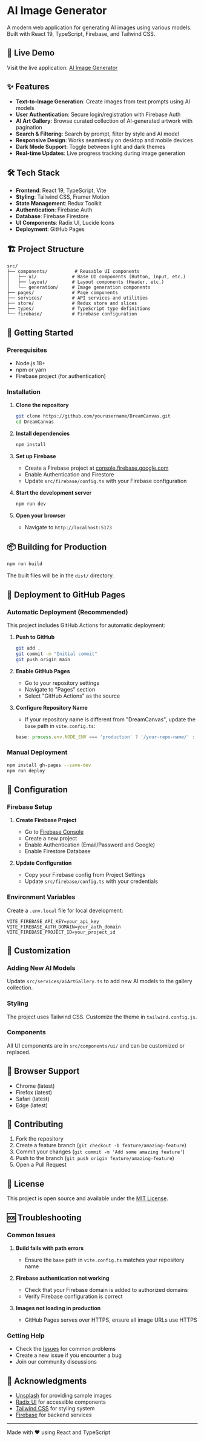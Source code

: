 # AI Image Generator

A modern web application for generating AI images using various models. Built with React 19, TypeScript, Firebase, and Tailwind CSS.

## 🚀 Live Demo

Visit the live application: [AI Image Generator](https://yourusername.github.io/DreamCanvas/)

## ✨ Features

- **Text-to-Image Generation**: Create images from text prompts using AI models
- **User Authentication**: Secure login/registration with Firebase Auth
- **AI Art Gallery**: Browse curated collection of AI-generated artwork with pagination
- **Search & Filtering**: Search by prompt, filter by style and AI model
- **Responsive Design**: Works seamlessly on desktop and mobile devices
- **Dark Mode Support**: Toggle between light and dark themes
- **Real-time Updates**: Live progress tracking during image generation

## 🛠️ Tech Stack

- **Frontend**: React 19, TypeScript, Vite
- **Styling**: Tailwind CSS, Framer Motion
- **State Management**: Redux Toolkit
- **Authentication**: Firebase Auth
- **Database**: Firebase Firestore
- **UI Components**: Radix UI, Lucide Icons
- **Deployment**: GitHub Pages

## 🏗️ Project Structure

```
src/
├── components/          # Reusable UI components
│   ├── ui/             # Base UI components (Button, Input, etc.)
│   ├── layout/         # Layout components (Header, etc.)
│   └── generation/     # Image generation components
├── pages/              # Page components
├── services/           # API services and utilities
├── store/              # Redux store and slices
├── types/              # TypeScript type definitions
└── firebase/           # Firebase configuration
```

## 🚀 Getting Started

### Prerequisites

- Node.js 18+ 
- npm or yarn
- Firebase project (for authentication)

### Installation

1. **Clone the repository**
   ```bash
   git clone https://github.com/yourusername/DreamCanvas.git
   cd DreamCanvas
   ```

2. **Install dependencies**
   ```bash
   npm install
   ```

3. **Set up Firebase**
   - Create a Firebase project at [console.firebase.google.com](https://console.firebase.google.com)
   - Enable Authentication and Firestore
   - Update `src/firebase/config.ts` with your Firebase configuration

4. **Start the development server**
   ```bash
   npm run dev
   ```

5. **Open your browser**
   - Navigate to `http://localhost:5173`

## 📦 Building for Production

```bash
npm run build
```

The built files will be in the `dist/` directory.

## 🚀 Deployment to GitHub Pages

### Automatic Deployment (Recommended)

This project includes GitHub Actions for automatic deployment:

1. **Push to GitHub**
   ```bash
   git add .
   git commit -m "Initial commit"
   git push origin main
   ```

2. **Enable GitHub Pages**
   - Go to your repository settings
   - Navigate to "Pages" section
   - Select "GitHub Actions" as the source

3. **Configure Repository Name**
   - If your repository name is different from "DreamCanvas", update the `base` path in `vite.config.ts`:
   ```typescript
   base: process.env.NODE_ENV === 'production' ? '/your-repo-name/' : '/',
   ```

### Manual Deployment

```bash
npm install gh-pages --save-dev
npm run deploy
```

## 🔧 Configuration

### Firebase Setup

1. **Create Firebase Project**
   - Go to [Firebase Console](https://console.firebase.google.com)
   - Create a new project
   - Enable Authentication (Email/Password and Google)
   - Enable Firestore Database

2. **Update Configuration**
   - Copy your Firebase config from Project Settings
   - Update `src/firebase/config.ts` with your credentials

### Environment Variables

Create a `.env.local` file for local development:

```env
VITE_FIREBASE_API_KEY=your_api_key
VITE_FIREBASE_AUTH_DOMAIN=your_auth_domain
VITE_FIREBASE_PROJECT_ID=your_project_id
```

## 🎨 Customization

### Adding New AI Models

Update `src/services/aiArtGallery.ts` to add new AI models to the gallery collection.

### Styling

The project uses Tailwind CSS. Customize the theme in `tailwind.config.js`.

### Components

All UI components are in `src/components/ui/` and can be customized or replaced.

## 📱 Browser Support

- Chrome (latest)
- Firefox (latest)
- Safari (latest)
- Edge (latest)

## 🤝 Contributing

1. Fork the repository
2. Create a feature branch (`git checkout -b feature/amazing-feature`)
3. Commit your changes (`git commit -m 'Add some amazing feature'`)
4. Push to the branch (`git push origin feature/amazing-feature`)
5. Open a Pull Request

## 📄 License

This project is open source and available under the [MIT License](LICENSE).

## 🆘 Troubleshooting

### Common Issues

1. **Build fails with path errors**
   - Ensure the `base` path in `vite.config.ts` matches your repository name

2. **Firebase authentication not working**
   - Check that your Firebase domain is added to authorized domains
   - Verify Firebase configuration is correct

3. **Images not loading in production**
   - GitHub Pages serves over HTTPS, ensure all image URLs use HTTPS

### Getting Help

- Check the [Issues](https://github.com/yourusername/DreamCanvas/issues) for common problems
- Create a new issue if you encounter a bug
- Join our community discussions

## 🙏 Acknowledgments

- [Unsplash](https://unsplash.com) for providing sample images
- [Radix UI](https://radix-ui.com) for accessible components
- [Tailwind CSS](https://tailwindcss.com) for styling system
- [Firebase](https://firebase.google.com) for backend services

---

Made with ❤️ using React and TypeScript